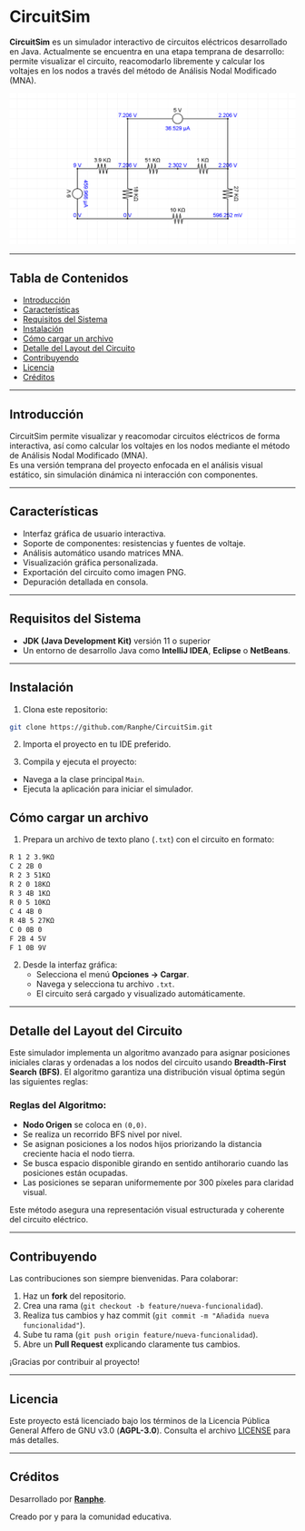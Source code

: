 # CircuitSim

**CircuitSim** es un simulador interactivo de circuitos eléctricos desarrollado en Java. Actualmente se encuentra en una etapa temprana de desarrollo: permite visualizar el circuito, reacomodarlo libremente y calcular los voltajes en los nodos a través del método de Análisis Nodal Modificado (MNA).

<p align="center">
  <img src="docs/captura.png" alt="Captura de CircuitSim" width="600"/>
</p>

---

## Tabla de Contenidos

- [Introducción](#introducción)
- [Características](#características)
- [Requisitos del Sistema](#requisitos-del-sistema)
- [Instalación](#instalación)
- [Cómo cargar un archivo](#cómo-cargar-un-archivo)
- [Detalle del Layout del Circuito](#detalle-del-layout-del-circuito)
- [Contribuyendo](#contribuyendo)
- [Licencia](#licencia)
- [Créditos](#créditos)

---

## Introducción

CircuitSim permite visualizar y reacomodar circuitos eléctricos de forma interactiva, así como calcular los voltajes en los nodos mediante el método de Análisis Nodal Modificado (MNA).  
Es una versión temprana del proyecto enfocada en el análisis visual estático, sin simulación dinámica ni interacción con componentes.

---

## Características

- Interfaz gráfica de usuario interactiva.
- Soporte de componentes: resistencias y fuentes de voltaje.
- Análisis automático usando matrices MNA.
- Visualización gráfica personalizada.
- Exportación del circuito como imagen PNG.
- Depuración detallada en consola.

---

## Requisitos del Sistema

- **JDK (Java Development Kit)** versión 11 o superior
- Un entorno de desarrollo Java como **IntelliJ IDEA**, **Eclipse** o **NetBeans**.

---

## Instalación

1. Clona este repositorio:

```bash
git clone https://github.com/Ranphe/CircuitSim.git
```

2. Importa el proyecto en tu IDE preferido.

3. Compila y ejecuta el proyecto:
- Navega a la clase principal `Main`.
- Ejecuta la aplicación para iniciar el simulador.

## Cómo cargar un archivo

1. Prepara un archivo de texto plano (`.txt`) con el circuito en formato:

```
R 1 2 3.9KΩ
C 2 2B 0
R 2 3 51KΩ
R 2 0 18KΩ
R 3 4B 1KΩ
R 0 5 10KΩ
C 4 4B 0
R 4B 5 27KΩ
C 0 0B 0
F 2B 4 5V
F 1 0B 9V
```

2. Desde la interfaz gráfica:
   - Selecciona el menú **Opciones → Cargar**.
   - Navega y selecciona tu archivo `.txt`.
   - El circuito será cargado y visualizado automáticamente.

---

## Detalle del Layout del Circuito

Este simulador implementa un algoritmo avanzado para asignar posiciones iniciales claras y ordenadas a los nodos del circuito usando **Breadth-First Search (BFS)**. El algoritmo garantiza una distribución visual óptima según las siguientes reglas:

### Reglas del Algoritmo:

- **Nodo Origen** se coloca en `(0,0)`.
- Se realiza un recorrido BFS nivel por nivel.
- Se asignan posiciones a los nodos hijos priorizando la distancia creciente hacia el nodo tierra.
- Se busca espacio disponible girando en sentido antihorario cuando las posiciones están ocupadas.
- Las posiciones se separan uniformemente por 300 píxeles para claridad visual.

Este método asegura una representación visual estructurada y coherente del circuito eléctrico.

---

## Contribuyendo

Las contribuciones son siempre bienvenidas. Para colaborar:

1. Haz un **fork** del repositorio.
2. Crea una rama (`git checkout -b feature/nueva-funcionalidad`).
3. Realiza tus cambios y haz commit (`git commit -m "Añadida nueva funcionalidad"`).
4. Sube tu rama (`git push origin feature/nueva-funcionalidad`).
5. Abre un **Pull Request** explicando claramente tus cambios.

¡Gracias por contribuir al proyecto!

---

## Licencia

Este proyecto está licenciado bajo los términos de la Licencia Pública General Affero de GNU v3.0 (**AGPL-3.0**). Consulta el archivo [LICENSE](LICENSE.md) para más detalles.

---

## Créditos

Desarrollado por **[Ranphe](https://github.com/Ranphe)**.

Creado por y para la comunidad educativa.
